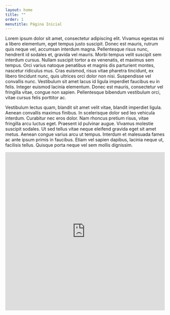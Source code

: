 ```yaml
---
layout: home
title: ""
order: 1
menutitle: Página Inicial
---
```


Lorem ipsum dolor sit amet, consectetur adipiscing elit. Vivamus egestas mi a libero elementum, eget tempus justo suscipit. Donec est mauris, rutrum quis neque vel, accumsan interdum magna. Pellentesque risus nunc, hendrerit id sodales et, gravida vel mauris. Morbi tempus velit suscipit sem interdum cursus. Nullam suscipit tortor a ex venenatis, et maximus sem tempus. Orci varius natoque penatibus et magnis dis parturient montes, nascetur ridiculus mus. Cras euismod, risus vitae pharetra tincidunt, ex libero tincidunt nunc, quis ultrices orci dolor non nisi. Suspendisse vel convallis nunc. Vestibulum sit amet lacus id ligula imperdiet faucibus eu in felis. Integer euismod lacinia elementum. Donec est mauris, consectetur vel fringilla vitae, congue non sapien. Pellentesque bibendum vestibulum orci, vitae cursus felis porttitor ac.

Vestibulum lectus quam, blandit sit amet velit vitae, blandit imperdiet ligula. Aenean convallis maximus finibus. In scelerisque dolor sed leo vehicula interdum. Curabitur nec eros dolor. Nam rhoncus pretium risus, vitae fringilla arcu luctus eget. Praesent id pulvinar augue. Vivamus molestie suscipit sodales. Ut sed tellus vitae neque eleifend gravida eget sit amet metus. Aenean congue varius arcu ut tempus. Interdum et malesuada fames ac ante ipsum primis in faucibus. Etiam vel sapien dapibus, lacinia neque ut, facilisis tellus. Quisque porta neque vel sem mollis dignissim. 

<iframe src="https://docs.google.com/forms/d/e/1FAIpQLSdosMYBoGAaSK0NEbK6F3t7PfaTObyS9JlYO4YRIAZQEW2QzQ/viewform?embedded=true" width="100%" height="500" frameborder="0" marginheight="0" marginwidth="0">Loading…</iframe>
